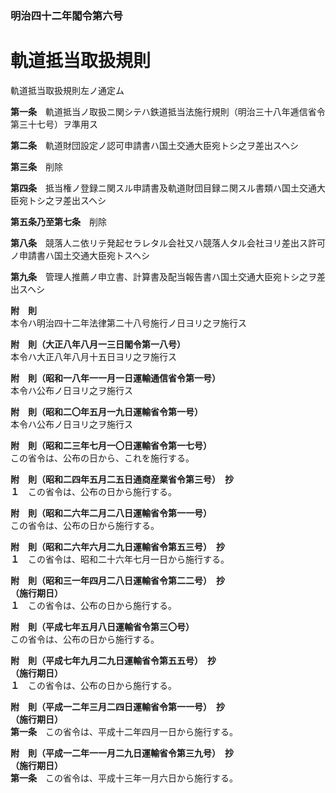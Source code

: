 ### 明治四十二年閣令第六号  
# 軌道抵当取扱規則  
軌道抵当取扱規則左ノ通定ム  
  
  
**第一条**　軌道抵当ノ取扱ニ関シテハ鉄道抵当法施行規則（明治三十八年逓信省令第三十七号）ヲ準用ス  
  
**第二条**　軌道財団設定ノ認可申請書ハ国土交通大臣宛トシ之ヲ差出スヘシ  
  
**第三条**　削除  
  
**第四条**　抵当権ノ登録ニ関スル申請書及軌道財団目録ニ関スル書類ハ国土交通大臣宛トシ之ヲ差出スヘシ  
  
**第五条乃至第七条**　削除  
  
**第八条**　競落人ニ依リテ発起セラレタル会社又ハ競落人タル会社ヨリ差出ス許可ノ申請書ハ国土交通大臣宛トスヘシ  
  
**第九条**　管理人推薦ノ申立書、計算書及配当報告書ハ国土交通大臣宛トシ之ヲ差出スヘシ  
  
**附　則**  
本令ハ明治四十二年法律第二十八号施行ノ日ヨリ之ヲ施行ス  
  
**附　則（大正八年八月一三日閣令第一八号）**  
本令ハ大正八年八月十五日ヨリ之ヲ施行ス  
  
**附　則（昭和一八年一一月一日運輸通信省令第一号）**  
本令ハ公布ノ日ヨリ之ヲ施行ス  
  
**附　則（昭和二〇年五月一九日運輸省令第一号）**  
本令ハ公布ノ日ヨリ之ヲ施行ス  
  
**附　則（昭和二三年七月一〇日運輸省令第一七号）**  
この省令は、公布の日から、これを施行する。  
  
**附　則（昭和二四年五月二五日通商産業省令第三号）　抄**  
**１**　この省令は、公布の日から施行する。  
  
**附　則（昭和二六年二月二八日運輸省令第一一号）**  
この省令は、公布の日から施行する。  
  
**附　則（昭和二六年六月二九日運輸省令第五三号）　抄**  
**１**　この省令は、昭和二十六年七月一日から施行する。  
  
**附　則（昭和三一年四月二八日運輸省令第二二号）　抄**  
**（施行期日）**  
**１**　この省令は、公布の日から施行する。  
  
**附　則（平成七年五月八日運輸省令第三〇号）**  
この省令は、公布の日から施行する。  
  
**附　則（平成七年九月二九日運輸省令第五五号）　抄**  
**（施行期日）**  
**１**　この省令は、公布の日から施行する。  
  
**附　則（平成一二年三月二四日運輸省令第一一号）　抄**  
**（施行期日）**  
**第一条**　この省令は、平成十二年四月一日から施行する。  
  
**附　則（平成一二年一一月二九日運輸省令第三九号）　抄**  
**（施行期日）**  
**第一条**　この省令は、平成十三年一月六日から施行する。  
  
